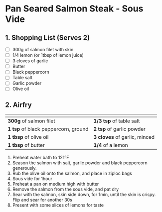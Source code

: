 # Pan Seared Salmon Steak - Sous Vide

## 1. Shopping List (Serves 2)
- [ ] 300g of salmon filet with skin
- [ ] 1/4 lemon (or 1tbsp of lemon juice)
- [ ] 3 cloves of garlic
- [ ] Butter
- [ ] Black peppercorn
- [ ] Table salt
- [ ] Garlic powder
- [ ] Olive oil

## 2. Airfry
|<!-- -->|<!-- -->|
|---|---|
| **300g** of salmon filet | **1/3 tsp** of table salt | 
| **1 tsp** of black peppercorn, ground | **2 tsp** of garlic powder | 
| **1 tbsp** of olive oil | **3 cloves** of garlic, minced | 
| **1 tbsp** of butter | **1/4** of a lemon |

1. Preheat water bath to 121°F
2. Season the salmon with salt, garlic powder and black peppercorn generously.
3. Rub the olive oil onto the salmon, and place in ziploc bags
4. Sous vide for 1hour
5. Preheat a pan on medium high with butter
6. Remove the salmon from the sous vide, and pat dry
7. Sear with the salmon, skin side down, for 1min, until the skin is crispy. Flip and sear for another 30s
9. Present with some slices of lemons for taste
